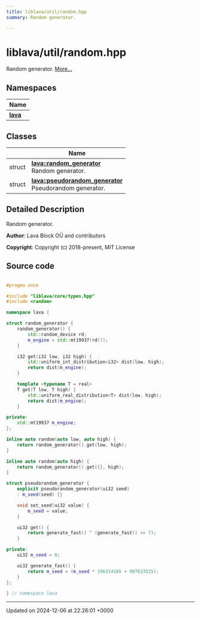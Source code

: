 ```yaml
---
title: liblava/util/random.hpp
summary: Random generator. 

---
```


# liblava/util/random.hpp

Random generator.  [More...](#detailed-description)

## Namespaces

| Name           |
| -------------- |
| **[lava](/_doxybook/Namespaces/namespacelava.md)**  |

## Classes

|                | Name           |
| -------------- | -------------- |
| struct | **[lava::random_generator](/_doxybook/Classes/structlava_1_1random__generator.md)** <br>Random generator.  |
| struct | **[lava::pseudorandom_generator](/_doxybook/Classes/structlava_1_1pseudorandom__generator.md)** <br>Pseudorandom generator.  |

## Detailed Description

Random generator. 

**Author**: Lava Block OÜ and contributors 

**Copyright**: Copyright (c) 2018-present, MIT License 



## Source code

```cpp

#pragma once

#include "liblava/core/types.hpp"
#include <random>

namespace lava {

struct random_generator {
    random_generator() {
        std::random_device rd;
        m_engine = std::mt19937(rd());
    }

    i32 get(i32 low, i32 high) {
        std::uniform_int_distribution<i32> dist(low, high);
        return dist(m_engine);
    }

    template <typename T = real>
    T get(T low, T high) {
        std::uniform_real_distribution<T> dist(low, high);
        return dist(m_engine);
    }

private:
    std::mt19937 m_engine;
};

inline auto random(auto low, auto high) {
    return random_generator().get(low, high);
}

inline auto random(auto high) {
    return random_generator().get({}, high);
}

struct pseudorandom_generator {
    explicit pseudorandom_generator(ui32 seed)
    : m_seed(seed) {}

    void set_seed(ui32 value) {
        m_seed = value;
    }

    ui32 get() {
        return generate_fast() ^ (generate_fast() >> 7);
    }

private:
    ui32 m_seed = 0;

    ui32 generate_fast() {
        return m_seed = (m_seed * 196314165 + 907633515);
    }
};

} // namespace lava
```


-------------------------------

Updated on 2024-12-06 at 22:26:01 +0000
